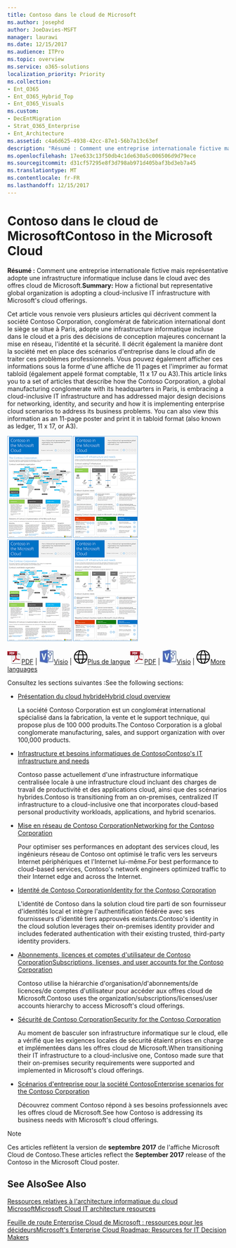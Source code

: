 ```yaml
---
title: Contoso dans le cloud de Microsoft
ms.author: josephd
author: JoeDavies-MSFT
manager: laurawi
ms.date: 12/15/2017
ms.audience: ITPro
ms.topic: overview
ms.service: o365-solutions
localization_priority: Priority
ms.collection:
- Ent_O365
- Ent_O365_Hybrid_Top
- Ent_O365_Visuals
ms.custom:
- DecEntMigration
- Strat_O365_Enterprise
- Ent_Architecture
ms.assetid: c4a6d625-4938-42cc-87e1-56b7a13c63ef
description: "Résumé : Comment une entreprise internationale fictive mais représentative adopte une infrastructure informatique incluse dans le cloud avec des offres cloud de Microsoft."
ms.openlocfilehash: 17ee633c13f50db4c1de630a5c006506d9d79ece
ms.sourcegitcommit: d31cf57295e8f3d798ab971d405baf3bd3eb7a45
ms.translationtype: MT
ms.contentlocale: fr-FR
ms.lasthandoff: 12/15/2017
---
```

# <a name="contoso-in-the-microsoft-cloud"></a><span data-ttu-id="9da80-103">Contoso dans le cloud de Microsoft</span><span class="sxs-lookup"><span data-stu-id="9da80-103">Contoso in the Microsoft Cloud</span></span>

 <span data-ttu-id="9da80-104">**Résumé :** Comment une entreprise internationale fictive mais représentative adopte une infrastructure informatique incluse dans le cloud avec des offres cloud de Microsoft.</span><span class="sxs-lookup"><span data-stu-id="9da80-104">**Summary:** How a fictional but representative global organization is adopting a cloud-inclusive IT infrastructure with Microsoft's cloud offerings.</span></span>
  
<span data-ttu-id="9da80-p101">Cet article vous renvoie vers plusieurs articles qui décrivent comment la société Contoso Corporation, conglomérat de fabrication international dont le siège se situe à Paris, adopte une infrastructure informatique incluse dans le cloud et a pris des décisions de conception majeures concernant la mise en réseau, l'identité et la sécurité. Il décrit également la manière dont la société met en place des scénarios d'entreprise dans le cloud afin de traiter ces problèmes professionnels. Vous pouvez également afficher ces informations sous la forme d'une affiche de 11 pages et l'imprimer au format tabloïd (également appelé format comptable, 11 x 17 ou A3).</span><span class="sxs-lookup"><span data-stu-id="9da80-p101">This article links you to a set of articles that describe how the Contoso Corporation, a global manufacturing conglomerate with its headquarters in Paris, is embracing a cloud-inclusive IT infrastructure and has addressed major design decisions for networking, identity, and security and how it is implementing enterprise cloud scenarios to address its business problems. You can also view this information as an 11-page poster and print it in tabloid format (also known as ledger, 11 x 17, or A3).</span></span>
  
<span data-ttu-id="9da80-107">[![Image de la Contoso dans l’affiche Microsoft Cloud de curseur de défilement.](images/Contoso_Poster/Thumbnail.png)](https://www.microsoft.com/download/details.aspx?id=54427)</span><span class="sxs-lookup"><span data-stu-id="9da80-107">[![Thumb image of the Contoso in the Microsoft Cloud poster.](images/Contoso_Poster/Thumbnail.png)](https://www.microsoft.com/download/details.aspx?id=54427)</span></span>
  
<span data-ttu-id="9da80-108">![Fichier PDF](images/Common_Images/PDFIcon.png)[PDF](https://go.microsoft.com/fwlink/p/?linkid=842085)  | ![Fichier Visio](images/Common_Images/VisioIcon.png)[Visio](https://go.microsoft.com/fwlink/p/?linkid=842086)  | ![Affichage d'une page contenant des versions dans d'autres langues](images/Common_Images/GlobeIcon.png)[Plus de langue](https://www.microsoft.com/download/details.aspx?id=54427)</span><span class="sxs-lookup"><span data-stu-id="9da80-108">![PDF file](images/Common_Images/PDFIcon.png)[PDF](https://go.microsoft.com/fwlink/p/?linkid=842085)  | ![Visio file](images/Common_Images/VisioIcon.png)[Visio](https://go.microsoft.com/fwlink/p/?linkid=842086)  | ![See a page with versions in additional languages](images/Common_Images/GlobeIcon.png)[More languages](https://www.microsoft.com/download/details.aspx?id=54427)</span></span>
  
<span data-ttu-id="9da80-109">Consultez les sections suivantes :</span><span class="sxs-lookup"><span data-stu-id="9da80-109">See the following sections:</span></span>
  
- [<span data-ttu-id="9da80-110">Présentation du cloud hybride</span><span class="sxs-lookup"><span data-stu-id="9da80-110">Hybrid cloud overview</span></span>](hybrid-cloud-overview.md)
    
    <span data-ttu-id="9da80-111">La société Contoso Corporation est un conglomérat international spécialisé dans la fabrication, la vente et le support technique, qui propose plus de 100 000 produits.</span><span class="sxs-lookup"><span data-stu-id="9da80-111">The Contoso Corporation is a global conglomerate manufacturing, sales, and support organization with over 100,000 products.</span></span>
    
- [<span data-ttu-id="9da80-112">Infrastructure et besoins informatiques de Contoso</span><span class="sxs-lookup"><span data-stu-id="9da80-112">Contoso's IT infrastructure and needs</span></span>](contoso-it-infrastructure-and-needs.md)
    
    <span data-ttu-id="9da80-113">Contoso passe actuellement d'une infrastructure informatique centralisée locale à une infrastructure cloud incluant des charges de travail de productivité et des applications cloud, ainsi que des scénarios hybrides.</span><span class="sxs-lookup"><span data-stu-id="9da80-113">Contoso is transitioning from an on-premises, centralized IT infrastructure to a cloud-inclusive one that incorporates cloud-based personal productivity workloads, applications, and hybrid scenarios.</span></span>
    
- [<span data-ttu-id="9da80-114">Mise en réseau de Contoso Corporation</span><span class="sxs-lookup"><span data-stu-id="9da80-114">Networking for the Contoso Corporation</span></span>](networking-for-the-contoso-corporation.md)
    
    <span data-ttu-id="9da80-115">Pour optimiser ses performances en adoptant des services cloud, les ingénieurs réseau de Contoso ont optimisé le trafic vers les serveurs Internet périphériques et l'Internet lui-même.</span><span class="sxs-lookup"><span data-stu-id="9da80-115">For best performance to cloud-based services, Contoso's network engineers optimized traffic to their Internet edge and across the Internet.</span></span>
    
- [<span data-ttu-id="9da80-116">Identité de Contoso Corporation</span><span class="sxs-lookup"><span data-stu-id="9da80-116">Identity for the Contoso Corporation</span></span>](identity-for-the-contoso-corporation.md)
    
    <span data-ttu-id="9da80-117">L'identité de Contoso dans la solution cloud tire parti de son fournisseur d'identités local et intègre l'authentification fédérée avec ses fournisseurs d'identité tiers approuvés existants.</span><span class="sxs-lookup"><span data-stu-id="9da80-117">Contoso's identity in the cloud solution leverages their on-premises identity provider and includes federated authentication with their existing trusted, third-party identity providers.</span></span>
    
- [<span data-ttu-id="9da80-118">Abonnements, licences et comptes d'utilisateur de Contoso Corporation</span><span class="sxs-lookup"><span data-stu-id="9da80-118">Subscriptions, licenses, and user accounts for the Contoso Corporation</span></span>](subscriptions-licenses-and-user-accounts-for-the-contoso-corporation.md)
    
    <span data-ttu-id="9da80-119">Contoso utilise la hiérarchie d'organisation/d'abonnements/de licences/de comptes d'utilisateur pour accéder aux offres cloud de Microsoft.</span><span class="sxs-lookup"><span data-stu-id="9da80-119">Contoso uses the organization/subscriptions/licenses/user accounts hierarchy to access Microsoft's cloud offerings.</span></span>
    
- [<span data-ttu-id="9da80-120">Sécurité de Contoso Corporation</span><span class="sxs-lookup"><span data-stu-id="9da80-120">Security for the Contoso Corporation</span></span>](security-for-the-contoso-corporation.md)
    
    <span data-ttu-id="9da80-121">Au moment de basculer son infrastructure informatique sur le cloud, elle a vérifié que les exigences locales de sécurité étaient prises en charge et implémentées dans les offres cloud de Microsoft.</span><span class="sxs-lookup"><span data-stu-id="9da80-121">When transitioning their IT infrastructure to a cloud-inclusive one, Contoso made sure that their on-premises security requirements were supported and implemented in Microsoft's cloud offerings.</span></span>
    
- [<span data-ttu-id="9da80-122">Scénarios d'entreprise pour la société Contoso</span><span class="sxs-lookup"><span data-stu-id="9da80-122">Enterprise scenarios for the Contoso Corporation</span></span>](enterprise-scenarios-for-the-contoso-corporation.md)
    
    <span data-ttu-id="9da80-123">Découvrez comment Contoso répond à ses besoins professionnels avec les offres cloud de Microsoft.</span><span class="sxs-lookup"><span data-stu-id="9da80-123">See how Contoso is addressing its business needs with Microsoft's cloud offerings.</span></span>
    
> [!NOTE]
> <span data-ttu-id="9da80-124">Ces articles reflètent la version de **septembre 2017** de l'affiche Microsoft Cloud de Contoso.</span><span class="sxs-lookup"><span data-stu-id="9da80-124">These articles reflect the **September 2017** release of the Contoso in the Microsoft Cloud poster.</span></span>
  
## <a name="see-also"></a><span data-ttu-id="9da80-125">See Also</span><span class="sxs-lookup"><span data-stu-id="9da80-125">See Also</span></span>

[<span data-ttu-id="9da80-126">Ressources relatives à l'architecture informatique du cloud Microsoft</span><span class="sxs-lookup"><span data-stu-id="9da80-126">Microsoft Cloud IT architecture resources</span></span>](microsoft-cloud-it-architecture-resources.md)

[<span data-ttu-id="9da80-127">Feuille de route Enterprise Cloud de Microsoft : ressources pour les décideurs</span><span class="sxs-lookup"><span data-stu-id="9da80-127">Microsoft's Enterprise Cloud Roadmap: Resources for IT Decision Makers</span></span>](https://sway.com/FJ2xsyWtkJc2taRD)



